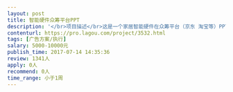 ```yaml
---                
layout: post       
title: 智能硬件众筹平台PPT           
description: '</br>项目描述</br>这是一个家居智能硬件在众筹平台（京东 淘宝等）PPT展示的设计。我们已有完整的文案、或者说产品阐述，需要一位专家润色一下。</br> 人员需要</br>1.希望你有丰富的市场经验，能够以用户为出发点去进行所有创作</br>2.希望你有优秀的市场案例，且案例均拿到了结果</br>3.希望你有优秀的语言文字能力</br>4.希望你有设计能力，能设计出清楚 简洁的PPT模板</br>'     
contenturl: https://pro.lagou.com/project/3532.html      
tags: [广告方案/执行]            
salary: 5000-10000元          
publish_time: 2017-07-14 14:35:36         
review: 1341人                   
apply: 0人                   
recommend: 0人                   
time_range: 小于1周              
---                 
```

